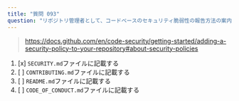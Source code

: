 ```yaml
---
title: "質問 093"
question: "リポジトリ管理者として、コードベースのセキュリティ脆弱性の報告方法の案内はどこに記載すべきですか？"
---
```


> https://docs.github.com/en/code-security/getting-started/adding-a-security-policy-to-your-repository#about-security-policies
1. [x] `SECURITY.md`ファイルに記載する
1. [ ] `CONTRIBUTING.md`ファイルに記載する
1. [ ] `README.md`ファイルに記載する
1. [ ] `CODE_OF_CONDUCT.md`ファイルに記載する